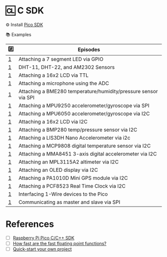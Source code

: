 # :cl: C SDK

:gear: Install [Pico SDK](https://github.com/raspberrypi/pico-sdk)



:books: Examples

| :hash: | Episodes |
|-|-|
| [1](1) | Attaching a 7 segment LED via GPIO |                                                               
| [1](1) | DHT-11, DHT-22, and AM2302 Sensors |                                                             
| [1](1) | Attaching a 16x2 LCD via TTL |                                                                     
| [1](1) | Attaching a microphone using the ADC |                                                             
| [1](1) | Attaching a BME280 temperature/humidity/pressure sensor via SPI |                                     
| [1](1) | Attaching a MPU9250 accelerometer/gyroscope via SPI |                                               
| [1](1) | Attaching a MPU6050 accelerometer/gyroscope via I2C |                                               
| [1](1) | Attaching a 16x2 LCD via I2C |                                                                      
| [1](1) | Attaching a BMP280 temp/pressure sensor via I2C |                                                  
| [1](1) | Attaching a LIS3DH Nano Accelerometer via i2c |                                                    
| [1](1) | Attaching a MCP9808 digital temperature sensor via I2C | 
| [1](1) | Attaching a MMA8451 3-axis digital accelerometer via I2C |
| [1](1) | Attaching an MPL3115A2 altimeter via I2C |
| [1](1) | Attaching an OLED display via I2C |
| [1](1) | Attaching a PA1010D Mini GPS module via I2C |
| [1](1) | Attaching a PCF8523 Real Time Clock via I2C |
| [1](1) | Interfacing 1-Wire devices to the Pico |
| [1](1) | Communicating as master and slave via SPI |

# References

- [ ] [Raspberry Pi Pico C/C++ SDK](https://datasheets.raspberrypi.com/pico/raspberry-pi-pico-c-sdk.pdf)
- [ ] [How fast are the fast floating point functions?](https://forums.raspberrypi.com/viewtopic.php?t=308794)
- [ ] [Quick-start your own project](https://www.raspberrypi.com/documentation/microcontrollers/c_sdk.html#quick-start-your-own-project)
